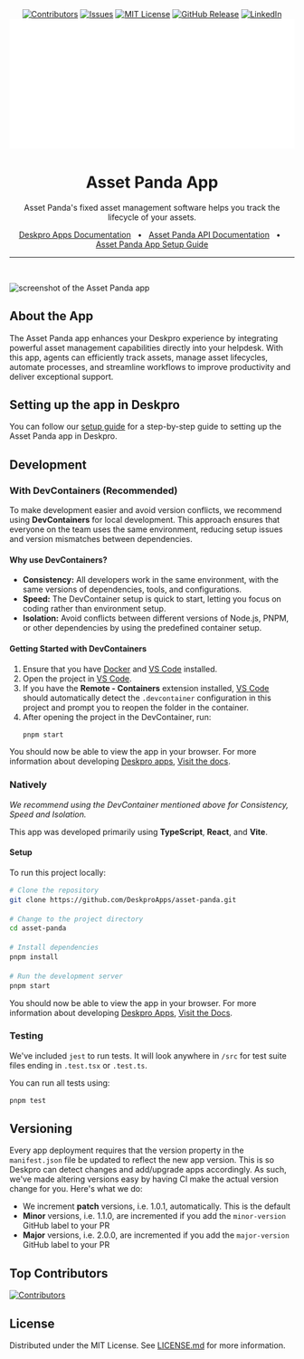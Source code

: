 <div align='center'>
  <a target='_blank' href=''><img src='https://img.shields.io/github/contributors/deskproapps/asset-panda.svg?style=for-the-badge' alt='Contributors' /></a>
  <a target='_blank' href='https://github.com/deskproapps/asset-panda/issues'><img src='https://img.shields.io/github/issues/deskproapps/asset-panda.svg?style=for-the-badge' alt='Issues' /></a>
  <a target='_blank' href='https://github.com/deskproapps/asset-panda/blob/master/LICENSE.md'><img src='https://img.shields.io/github/license/deskproapps/asset-panda.svg?style=for-the-badge' alt='MIT License' /></a>
  <a target='_blank' href='https://github.com/deskproapps/asset-panda/releases'><img src='https://img.shields.io/github/v/release/deskproapps/asset-panda?style=for-the-badge' alt='GitHub Release' /></a>
  <a target='_blank' href='https://www.linkedin.com/company/deskpro'><img src='https://img.shields.io/badge/-LinkedIn-black.svg?style=for-the-badge&logo=linkedin&colorB=555' alt='LinkedIn' /></a>
  <img src='readme.svg' />
</div>

<div align='center'>
  <h1>Asset Panda App</h1>
  <p>Asset Panda's fixed asset management software helps you track the lifecycle of your assets.</p>
  <a href='https://support.deskpro.com/ga/guides/developers/anatomy-of-an-app' target='_blank'>Deskpro Apps Documentation</a>
  <span>&nbsp;&nbsp;•&nbsp;&nbsp;</span>
  <a href='https://help.assetpanda.com/API.html' target='_blank'>Asset Panda API Documentation</a>
  <span>&nbsp;&nbsp;•&nbsp;&nbsp;</span>
  <a href='./SETUP.md' target='_blank'>Asset Panda App Setup Guide</a>
  <br />
  <hr />
  <br />
</div>

![screenshot of the Asset Panda app](./docs/readme/app-screenshot.png)

## **About the App**
The Asset Panda app enhances your Deskpro experience by integrating powerful asset management capabilities directly into your helpdesk. With this app, agents can efficiently track assets, manage asset lifecycles, automate processes, and streamline workflows to improve productivity and deliver exceptional support.

## **Setting up the app in Deskpro**
You can follow our [setup guide](./SETUP.md) for a step-by-step guide to setting up the Asset Panda app in Deskpro.

## Development

### With DevContainers (Recommended)
To make development easier and avoid version conflicts, we recommend using **DevContainers** for local development. This approach ensures that everyone on the team uses the same environment, reducing setup issues and version mismatches between dependencies.

#### Why use DevContainers?
- **Consistency:** All developers work in the same environment, with the same versions of dependencies, tools, and configurations.
- **Speed:** The DevContainer setup is quick to start, letting you focus on coding rather than environment setup.
- **Isolation:** Avoid conflicts between different versions of Node.js, PNPM, or other dependencies by using the predefined container setup.

#### Getting Started with DevContainers
1. Ensure that you have [Docker](https://www.docker.com/get-started) and [VS Code](https://code.visualstudio.com/) installed.
2. Open the project in [VS Code](https://code.visualstudio.com/).
3. If you have the **Remote - Containers** extension installed, [VS Code](https://code.visualstudio.com/) should automatically detect the `.devcontainer` configuration in this project and prompt you to reopen the folder in the container.
4. After opening the project in the DevContainer, run:
   ```bash
   pnpm start
   ```

You should now be able to view the app in your browser. For more information about developing [Deskpro apps](https://www.deskpro.com/apps), [Visit the docs](https://support.deskpro.com/ga/guides/developers/anatomy-of-an-app).

### Natively
_We recommend using the DevContainer mentioned above for Consistency, Speed and Isolation._

This app was developed primarily using **TypeScript**, **React**, and **Vite**.

#### Setup
To run this project locally:

 ```bash
# Clone the repository
git clone https://github.com/DeskproApps/asset-panda.git

# Change to the project directory
cd asset-panda

# Install dependencies
pnpm install

# Run the development server
pnpm start
```

You should now be able to view the app in your browser. For more information about developing [Deskpro Apps](https://www.deskpro.com/apps), [Visit the Docs](https://support.deskpro.com/ga/guides/developers/anatomy-of-an-app).

### Testing
We've included `jest` to run tests. It will look anywhere in `/src` for test suite files ending in `.test.tsx` or `.test.ts`.

You can run all tests using:

```bash
pnpm test
```

## Versioning
Every app deployment requires that the version property in the `manifest.json` file be updated to reflect the new app version. This is so Deskpro can detect changes and add/upgrade apps accordingly. As such, we've made altering versions easy by having CI make the actual version change for you. Here's what we do:

* We increment **patch** versions, i.e. 1.0.1, automatically. This is the default
* **Minor** versions, i.e. 1.1.0, are incremented if you add the `minor-version` GitHub label to your PR
* **Major** versions, i.e. 2.0.0, are incremented if you add the `major-version` GitHub label to your PR

## Top Contributors
[![Contributors](https://contrib.rocks/image?repo=deskproapps/asset-panda)](https://github.com/deskproapps/asset-panda/graphs/contributors)


## License
Distributed under the MIT License. See [LICENSE.md](LICENSE.md) for more information.